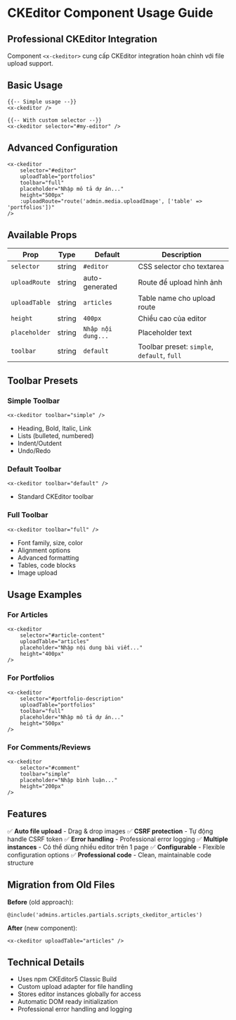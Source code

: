 # CKEditor Component Usage Guide

## Professional CKEditor Integration

Component `<x-ckeditor>` cung cấp CKEditor integration hoàn chỉnh với file upload support.

## Basic Usage

```blade
{{-- Simple usage --}}
<x-ckeditor />

{{-- With custom selector --}}
<x-ckeditor selector="#my-editor" />
```

## Advanced Configuration

```blade
<x-ckeditor 
    selector="#editor" 
    uploadTable="portfolios"
    toolbar="full"
    placeholder="Nhập mô tả dự án..."
    height="500px"
    :uploadRoute="route('admin.media.uploadImage', ['table' => 'portfolios'])"
/>
```

## Available Props

| Prop | Type | Default | Description |
|------|------|---------|-------------|
| `selector` | string | `#editor` | CSS selector cho textarea |
| `uploadRoute` | string | auto-generated | Route để upload hình ảnh |
| `uploadTable` | string | `articles` | Table name cho upload route |
| `height` | string | `400px` | Chiều cao của editor |
| `placeholder` | string | `Nhập nội dung...` | Placeholder text |
| `toolbar` | string | `default` | Toolbar preset: `simple`, `default`, `full` |

## Toolbar Presets

### Simple Toolbar
```blade
<x-ckeditor toolbar="simple" />
```
- Heading, Bold, Italic, Link
- Lists (bulleted, numbered)
- Indent/Outdent
- Undo/Redo

### Default Toolbar
```blade
<x-ckeditor toolbar="default" />
```
- Standard CKEditor toolbar

### Full Toolbar
```blade
<x-ckeditor toolbar="full" />
```
- Font family, size, color
- Alignment options
- Advanced formatting
- Tables, code blocks
- Image upload

## Usage Examples

### For Articles
```blade
<x-ckeditor 
    selector="#article-content" 
    uploadTable="articles"
    placeholder="Nhập nội dung bài viết..."
    height="400px" 
/>
```

### For Portfolios
```blade
<x-ckeditor 
    selector="#portfolio-description" 
    uploadTable="portfolios"
    toolbar="full"
    placeholder="Nhập mô tả dự án..."
    height="500px" 
/>
```

### For Comments/Reviews
```blade
<x-ckeditor 
    selector="#comment" 
    toolbar="simple"
    placeholder="Nhập bình luận..."
    height="200px" 
/>
```

## Features

✅ **Auto file upload** - Drag & drop images
✅ **CSRF protection** - Tự động handle CSRF token
✅ **Error handling** - Professional error logging
✅ **Multiple instances** - Có thể dùng nhiều editor trên 1 page
✅ **Configurable** - Flexible configuration options
✅ **Professional code** - Clean, maintainable code structure

## Migration from Old Files

**Before** (old approach):
```blade
@include('admins.articles.partials.scripts_ckeditor_articles')
```

**After** (new component):
```blade
<x-ckeditor uploadTable="articles" />
```

## Technical Details

- Uses npm CKEditor5 Classic Build
- Custom upload adapter for file handling
- Stores editor instances globally for access
- Automatic DOM ready initialization
- Professional error handling and logging
